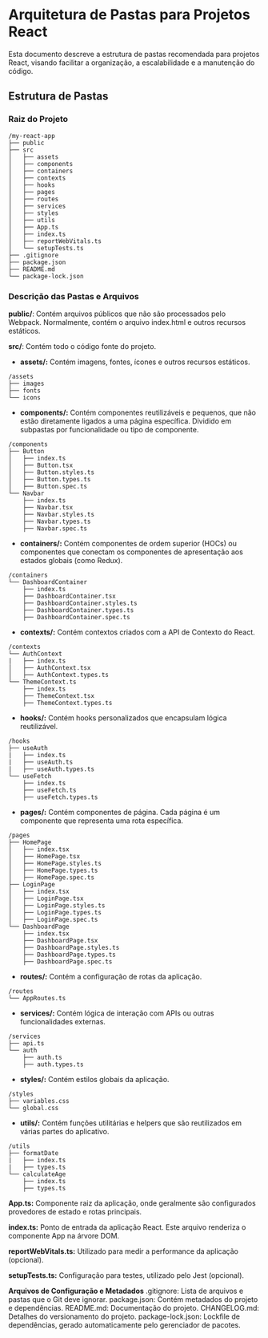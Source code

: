 # Arquitetura de Pastas para Projetos React
Esta documento descreve a estrutura de pastas recomendada para projetos React, visando facilitar a organização, a escalabilidade e a manutenção do código.

## Estrutura de Pastas
### Raiz do Projeto

```
/my-react-app
├── public
├── src
│   ├── assets
│   ├── components
│   ├── containers
│   ├── contexts
│   ├── hooks
│   ├── pages
│   ├── routes
│   ├── services
│   ├── styles
│   ├── utils
│   ├── App.ts
│   ├── index.ts
│   ├── reportWebVitals.ts
│   └── setupTests.ts
├── .gitignore
├── package.json
├── README.md
└── package-lock.json
```

### Descrição das Pastas e Arquivos
**public/**: Contém arquivos públicos que não são processados pelo Webpack. Normalmente, contém o arquivo index.html e outros recursos estáticos.

**src/**: Contém todo o código fonte do projeto.

- **assets/:** Contém imagens, fontes, ícones e outros recursos estáticos.
```
/assets
├── images
├── fonts
└── icons
```

- **components/:** Contém componentes reutilizáveis e pequenos, que não estão diretamente ligados a uma página específica. Dividido em subpastas por funcionalidade ou tipo de componente.
```
/components
├── Button
│   ├── index.ts
│   ├── Button.tsx
│   ├── Button.styles.ts
│   ├── Button.types.ts
│   ├── Button.spec.ts
└── Navbar
    ├── index.ts
    ├── Navbar.tsx
    ├── Navbar.styles.ts
    ├── Navbar.types.ts
    ├── Navbar.spec.ts
```

- **containers/:** Contém componentes de ordem superior (HOCs) ou componentes que conectam os componentes de apresentação aos estados globais (como Redux).
```
/containers
└── DashboardContainer
    ├── index.ts
    ├── DashboardContainer.tsx
    ├── DashboardContainer.styles.ts
    ├── DashboardContainer.types.ts
    ├── DashboardContainer.spec.ts
```

- **contexts/:** Contém contextos criados com a API de Contexto do React.
```
/contexts
└── AuthContext
|   ├── index.ts
│   ├── AuthContext.tsx
│   ├── AuthContext.types.ts
└── ThemeContext.ts
    ├── index.ts
    ├── ThemeContext.tsx
    ├── ThemeContext.types.ts
```

- **hooks/:** Contém hooks personalizados que encapsulam lógica reutilizável.
```
/hooks
├── useAuth
|   ├── index.ts
|   ├── useAuth.ts
|   ├── useAuth.types.ts
└── useFetch
    ├── index.ts
    ├── useFetch.ts
    ├── useFetch.types.ts
```

- **pages/:** Contém componentes de página. Cada página é um componente que representa uma rota específica.
```
/pages
├── HomePage
│   ├── index.tsx
│   ├── HomePage.tsx
│   ├── HomePage.styles.ts
│   ├── HomePage.types.ts
│   ├── HomePage.spec.ts
├── LoginPage
│   ├── index.tsx
│   ├── LoginPage.tsx
│   ├── LoginPage.styles.ts
│   ├── LoginPage.types.ts
│   ├── LoginPage.spec.ts
└── DashboardPage
    ├── index.tsx
    ├── DashboardPage.tsx
    ├── DashboardPage.styles.ts
    ├── DashboardPage.types.ts
    ├── DashboardPage.spec.ts
```

- **routes/:** Contém a configuração de rotas da aplicação.
```
/routes
└── AppRoutes.ts
```

- **services/:** Contém lógica de interação com APIs ou outras funcionalidades externas.
```
/services
├── api.ts
└── auth
    ├── auth.ts
    ├── auth.types.ts
```

- **styles/:** Contém estilos globais da aplicação.
```
/styles
├── variables.css
└── global.css
```

- **utils/:** Contém funções utilitárias e helpers que são reutilizados em várias partes do aplicativo.
```
/utils
├── formatDate
|   ├── index.ts
|   ├── types.ts
└── calculateAge
    ├── index.ts
    ├── types.ts
```

**App.ts:** Componente raiz da aplicação, onde geralmente são configurados provedores de estado e rotas principais.

**index.ts:** Ponto de entrada da aplicação React. Este arquivo renderiza o componente App na árvore DOM.

**reportWebVitals.ts:** Utilizado para medir a performance da aplicação (opcional).

**setupTests.ts:** Configuração para testes, utilizado pelo Jest (opcional).

**Arquivos de Configuração e Metadados**
.gitignore: Lista de arquivos e pastas que o Git deve ignorar.
package.json: Contém metadados do projeto e dependências.
README.md: Documentação do projeto.
CHANGELOG.md: Detalhes do versionamento do projeto.
package-lock.json: Lockfile de dependências, gerado automaticamente pelo gerenciador de pacotes.
